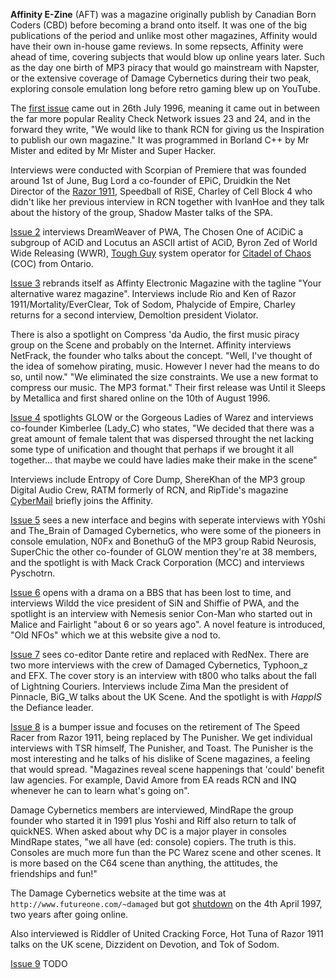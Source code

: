 **Affinity E-Zine** (AFT) was a magazine originally publish by Canadian Born Coders (CBD) before becoming a brand onto itself. It was one of the big publications of the period and unlike most other magazines, Affinity would have their own in-house game reviews. In some repsects, Affinity were ahead of time, covering subjects that would blow up online years later. Such as the day one birth of MP3 piracy that would go mainstream with Napster, or the extensive coverage of Damage Cybernetics during their two peak, exploring console emulation long before retro gaming blew up on YouTube.

The [first issue](/f/a6150) came out in 26th July 1996, meaning it came out in between the far more popular Reality Check Network issues 23 and 24, and in the forward they write, "We would like to thank RCN for giving us the Inspiration to publish our own magazine." It was programmed in Borland C++ by Mr Mister and edited by Mr Mister and Super Hacker.

Interviews were conducted with Scorpian of Premiere that was founded around 1st of June, Bug Lord a co-founder of EPiC, Druidkin the Net Director of the [Razor 1911](/g/razor-1911), Speedball of RiSE, Charley of Cell Block 4 who didn't like her previous interview in RCN together with IvanHoe and they talk about the history of the group, Shadow Master talks of the SPA.

[Issue 2](/f/a716a) interviews DreamWeaver of PWA, The Chosen One of ACiDiC a subgroup of ACiD and Locutus an ASCII artist of ACiD, Byron Zed of World Wide Releasing (WWR), [Tough Guy](https://demozoo.org/sceners/46981/) system operator for [Citadel of Chaos](https://demozoo.org/bbs/3223/) (COC) from Ontario.

[Issue 3](/f/a817c) rebrands itself as Affinty Electronic Magazine with the tagline "Your alternative warez magazine". Interviews include Rio and Ken of Razor 1911/Mortality/EverClear, Tok of Sodom, Phalycide of Empire, Charley returns for a second interview, Demoltion president Violator.

There is also a spotlight on Compress 'da Audio, the first music piracy group on the Scene and probably on the Internet. Affinity interviews NetFrack, the founder who talks about the concept. "Well, I've thought of the idea of somehow pirating, music. However I never had the means to do so, until now." "We eliminated the size constraints. We use a new format to compress our music. The MP3 format." Their first release was Until it Sleeps by Metallica and first shared online on the 10th of August 1996.

[Issue 4](/f/a9176) spotlights GLOW or the Gorgeous Ladies of Warez and interviews co-founder Kimberlee (Lady_C) who states, "We decided that there was a great amount of female talent that was dispersed throught the net lacking some type of unification and thought that perhaps if we brought it all together... that maybe we could have ladies make their make in the scene"

Interviews include Entropy of Core Dump, ShereKhan of the MP3 group Digital Audio Crew, RATM formerly of RCN, and RipTide's magazine [CyberMail](/g/cybermail) briefly joins the Affinity.

[Issue 5](/f/aa108) sees a new interface and begins with seperate interviews with Y0shi and The_Brain of Damaged Cybernetics, who were some of the pioneers in console emulation, N0Fx and BonethuG of the MP3 group Rabid Neurosis, SuperChic the other co-founder of GLOW mention they're at 38 members, and the spotlight is with Mack Crack Corporation (MCC) and interviews Pyschotrn.

[Issue 6](/f/a21a1) opens with a drama on a BBS that has been lost to time, and interviews Wildd the vice president of SiN and Shiffie of PWA, and the spotlight is an interview with Nemesis senior Con-Man who started out in Malice and Fairlight "about 6 or so years ago".  A novel feature is introduced, "Old NFOs" which we at this website give a nod to.

[Issue 7](/f/a31bb) sees co-editor Dante retire and replaced with RedNex. There are two more interviews with the crew of Damaged Cybernetics, Typhoon_z and EFX. The cover story is an interview with t800 who talks about the fall of Lightning Couriers. Interviews include Zima Man the president of Pinnacle, BiG_W talks about the UK Scene. And the spotlight is with _HappIS_ the Defiance leader.

[Issue 8](/f/a414d) is a bumper issue and focuses on the retirement of The Speed Racer from Razor 1911, being replaced by The Punisher. We get individual interviews with TSR himself, The Punisher, and Toast. The Punisher is the most interesting and he talks of his dislike of Scene magazines, a feeling that would spread. "Magazines reveal scene happenings that 'could' benefit law agencies. For example, David Amore from EA reads RCN and INQ whenever he can to learn what's going on".

Damage Cybernetics members are interviewed, MindRape the group founder who started it in 1991 plus Yoshi and Riff also return to talk of quickNES. When asked about why DC is a major player in consoles MindRape states, "we all have (ed: console) copiers. The truth is this. Consoles are much more fun than the PC Warez scene and other scenes. It is more based on the C64 scene than anything, the attitudes, the friendships and fun!"

The Damage Cybernetics website at the time was at `http://www.futureone.com/~damaged` but got [shutdown](https://web.archive.org/web/19990128133052/http://futureone.com/%7Edamaged/real.htm) on the 4th April 1997, two years after going online. 

Also interviewed is Riddler of United Cracking Force, Hot Tuna of Razor 1911 talks on the UK scene, Dizzident on Devotion, and Tok of Sodom.

[Issue 9](/f/a5147) TODO